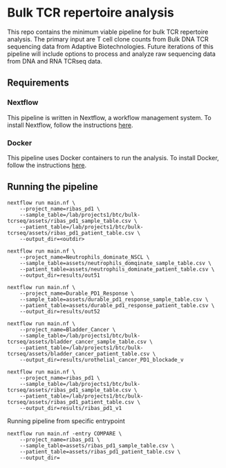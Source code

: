 # Bulk TCR repertoire analysis

This repo contains the minimum viable pipeline for bulk TCR repertoire analysis.
The primary input are T cell clone counts from Bulk DNA TCR sequencing data from
Adaptive Biotechnologies. Future iterations of this pipeline will include 
options to process and analyze raw sequencing data from DNA and RNA TCRseq data. 

## Requirements

### Nextflow

This pipeline is written in Nextflow, a workflow management system. To install Nextflow, follow the instructions [here](https://www.nextflow.io/docs/latest/getstarted.html#installation).

### Docker

This pipeline uses Docker containers to run the analysis. To install Docker, follow the instructions [here](https://docs.docker.com/get-docker/).

## Running the pipeline

```
nextflow run main.nf \
    --project_name=ribas_pd1 \
    --sample_table=/lab/projects1/btc/bulk-tcrseq/assets/ribas_pd1_sample_table.csv \
    --patient_table=/lab/projects1/btc/bulk-tcrseq/assets/ribas_pd1_patient_table.csv \
    --output_dir=<outdir>

nextflow run main.nf \
    --project_name=Neutrophils_dominate_NSCL \
    --sample_table=assets/neutrophils_domqinate_sample_table.csv \
    --patient_table=assets/neutrophils_dominate_patient_table.csv \
    --output_dir=results/out51

nextflow run main.nf \
    --project_name=Durable_PD1_Response \
    --sample_table=assets/durable_pd1_response_sample_table.csv \
    --patient_table=assets/durable_pd1_response_patient_table.csv \
    --output_dir=results/out52

nextflow run main.nf \
    --project_name=Bladder_Cancer \
    --sample_table=/lab/projects1/btc/bulk-tcrseq/assets/bladder_cancer_sample_table.csv \
    --patient_table=/lab/projects1/btc/bulk-tcrseq/assets/bladder_cancer_patient_table.csv \
    --output_dir=results/urothelial_cancer_PD1_blockade_v

nextflow run main.nf \
    --project_name=ribas_pd1 \
    --sample_table=/lab/projects1/btc/bulk-tcrseq/assets/ribas_pd1_sample_table.csv \
    --patient_table=/lab/projects1/btc/bulk-tcrseq/assets/ribas_pd1_patient_table.csv \
    --output_dir=results/ribas_pd1_v1
```

Running pipeline from specific entrypoint

```
nextflow run main.nf -entry COMPARE \
    --project_name=ribas_pd1 \
    --sample_table=assets/ribas_pd1_sample_table.csv \
    --patient_table=assets/ribas_pd1_patient_table.csv \
    --output_dir=
```
```